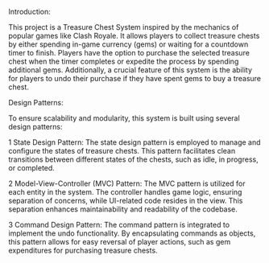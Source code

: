 Introduction:

This project is a Treasure Chest System inspired by the mechanics of popular games like Clash Royale. It allows players to collect treasure chests by either spending in-game currency (gems) or waiting for a countdown timer to finish. Players have the option to purchase the selected treasure chest when the timer completes or expedite the process by spending additional gems. Additionally, a crucial feature of this system is the ability for players to undo their purchase if they have spent gems to buy a treasure chest.

Design Patterns:

To ensure scalability and modularity, this system is built using several design patterns:

   1 State Design Pattern: The state design pattern is employed to manage and configure the states of treasure chests. This pattern facilitates clean transitions between different states of the chests, such as idle, in progress, or completed.

   2 Model-View-Controller (MVC) Pattern: The MVC pattern is utilized for each entity in the system. The controller handles game logic, ensuring separation of concerns, while UI-related code resides in the view. This separation enhances maintainability and readability of the codebase.

   3 Command Design Pattern: The command pattern is integrated to implement the undo functionality. By encapsulating commands as objects, this pattern allows for easy reversal of player actions, such as gem expenditures for purchasing treasure chests.